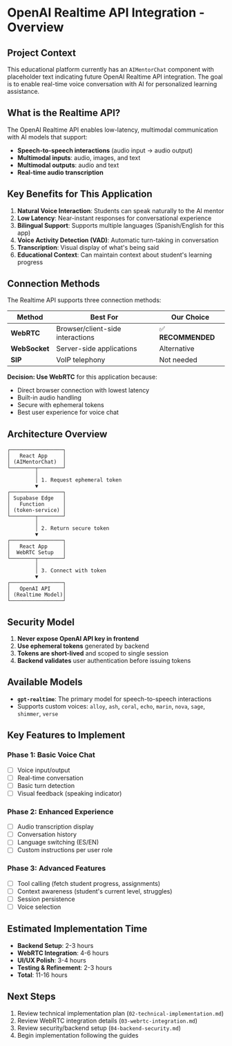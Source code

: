 # OpenAI Realtime API Integration - Overview

## Project Context
This educational platform currently has an `AIMentorChat` component with placeholder text indicating future OpenAI Realtime API integration. The goal is to enable real-time voice conversation with AI for personalized learning assistance.

## What is the Realtime API?

The OpenAI Realtime API enables low-latency, multimodal communication with AI models that support:
- **Speech-to-speech interactions** (audio input → audio output)
- **Multimodal inputs**: audio, images, and text
- **Multimodal outputs**: audio and text
- **Real-time audio transcription**

## Key Benefits for This Application

1. **Natural Voice Interaction**: Students can speak naturally to the AI mentor
2. **Low Latency**: Near-instant responses for conversational experience
3. **Bilingual Support**: Supports multiple languages (Spanish/English for this app)
4. **Voice Activity Detection (VAD)**: Automatic turn-taking in conversation
5. **Transcription**: Visual display of what's being said
6. **Educational Context**: Can maintain context about student's learning progress

## Connection Methods

The Realtime API supports three connection methods:

| Method | Best For | Our Choice |
|--------|----------|------------|
| **WebRTC** | Browser/client-side interactions | ✅ **RECOMMENDED** |
| **WebSocket** | Server-side applications | Alternative |
| **SIP** | VoIP telephony | Not needed |

**Decision: Use WebRTC** for this application because:
- Direct browser connection with lowest latency
- Built-in audio handling
- Secure with ephemeral tokens
- Best user experience for voice chat

## Architecture Overview

```
┌─────────────────┐
│   React App     │
│ (AIMentorChat)  │
└────────┬────────┘
         │
         │ 1. Request ephemeral token
         ▼
┌─────────────────┐
│ Supabase Edge   │
│   Function      │
│ (token-service) │
└────────┬────────┘
         │
         │ 2. Return secure token
         ▼
┌─────────────────┐
│   React App     │
│  WebRTC Setup   │
└────────┬────────┘
         │
         │ 3. Connect with token
         ▼
┌─────────────────┐
│   OpenAI API    │
│ (Realtime Model)│
└─────────────────┘
```

## Security Model

1. **Never expose OpenAI API key in frontend**
2. **Use ephemeral tokens** generated by backend
3. **Tokens are short-lived** and scoped to single session
4. **Backend validates** user authentication before issuing tokens

## Available Models

- **`gpt-realtime`**: The primary model for speech-to-speech interactions
- Supports custom voices: `alloy`, `ash`, `coral`, `echo`, `marin`, `nova`, `sage`, `shimmer`, `verse`

## Key Features to Implement

### Phase 1: Basic Voice Chat
- [ ] Voice input/output
- [ ] Real-time conversation
- [ ] Basic turn detection
- [ ] Visual feedback (speaking indicator)

### Phase 2: Enhanced Experience
- [ ] Audio transcription display
- [ ] Conversation history
- [ ] Language switching (ES/EN)
- [ ] Custom instructions per user role

### Phase 3: Advanced Features
- [ ] Tool calling (fetch student progress, assignments)
- [ ] Context awareness (student's current level, struggles)
- [ ] Session persistence
- [ ] Voice selection

## Estimated Implementation Time

- **Backend Setup**: 2-3 hours
- **WebRTC Integration**: 4-6 hours
- **UI/UX Polish**: 3-4 hours
- **Testing & Refinement**: 2-3 hours
- **Total**: 11-16 hours

## Next Steps

1. Review technical implementation plan (`02-technical-implementation.md`)
2. Review WebRTC integration details (`03-webrtc-integration.md`)
3. Review security/backend setup (`04-backend-security.md`)
4. Begin implementation following the guides
